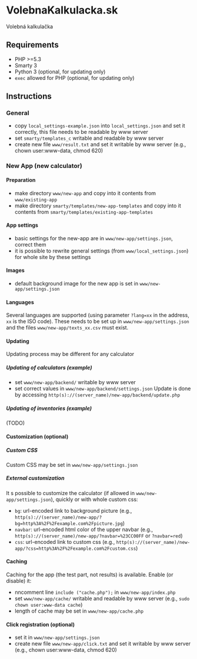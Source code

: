 # VolebnaKalkulacka.sk

Volebná kalkulačka

## Requirements
- PHP >=5.3
- Smarty 3
- Python 3 (optional, for updating only)
- `exec` allowed for PHP (optional, for updating only)

## Instructions

### General
- copy `local_settings-example.json` into `local_settings.json` and set it correctly, this file needs to be readable by www server
- set `smarty/templates_c` writable and readable by www server
- create new file `www/result.txt` and set it writable by www server (e.g., chown user:www-data, chmod 620)

### New App (new calculator)

#### Preparation
- make directory `www/new-app` and copy into it contents from `www/existing-app`
- make directory `smarty/templates/new-app-templates` and copy into it contents from `smarty/templates/existing-app-templates`

#### App settings
- basic settings for the new-app are in `www/new-app/settings.json`, correct them
- it is possible to rewrite general settings (from `www/local_settings.json`) for whole site by these settings

#### Images
- default background image for the new app is set in `www/new-app/settings.json`

#### Languages
Several languages are supported (using parameter `?lang=xx` in the address, `xx` is the ISO code). These needs to be set up in `www/new-app/settings.json` and the files `www/new-app/texts_xx.csv` must exist.

#### Updating
Updating process may be different for any calculator

##### Updating of calculators (example)
- set `www/new-app/backend/` writable by www server
- set correct values in `www/new-app/backend/settings.json`
Update is done by accessing `http(s)://(server_name)/new-app/backend/update.php`

##### Updating of inventories (example)
(TODO)

#### Customization (optional)
##### Custom CSS
Custom CSS may be set in `www/new-app/settings.json`
##### External customization
It s possible to customize the calculator (if allowed in `www/new-app/settings.json`), quickly or with whole custom css:
- `bg`: url-encoded link to background picture 
(e.g., `http(s)://(server_name)/new-app/?bg=http%3A%2F%2Fexample.com%2Fpicture.jpg`)
- `navbar`: url-encoded html color of the upper navbar 
(e.g., `http(s)://(server_name)/new-app/?navbar=%23CC00FF` or `?navbar=red`)
- `css`: url-encoded link to custom css 
(e.g., `http(s)://(server_name)/new-app/?css=http%3A%2F%2Fexample.com%2Fcustom.css`)

#### Caching
Caching for the app (the test part, not results) is available. Enable (or disable) it:
- nncomment line `include ("cache.php");` in `www/new-app/index.php`
- set `www/new-app/cache/` writable and readable by www server (e.g., `sudo chown user:www-data cache`)
- length of cache may be set in `www/new-app/cache.php`

#### Click registration (optional)
- set it in `www/new-app/settings.json`
- create new file `www/new-app/click.txt` and set it writable by www server (e.g., chown user:www-data, chmod 620)
